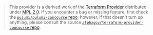 > This provider is a derived work of the [Terraform Provider](https://github.com/alphagov/terraform-provider-concourse)
> distributed under [MPL 2.0](https://www.mozilla.org/en-US/MPL/2.0/). If you encounter a bug or missing feature,
> first check the [`pulumi/pulumi-concourse` repo](https://github.com/pulumi/pulumi-concourse/issues); however, if that doesn't turn up anything,
> please consult the source [`alphagov/terraform-provider-concourse` repo](https://github.com/alphagov/terraform-provider-concourse/issues).